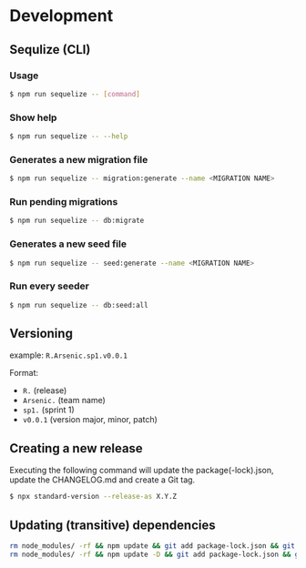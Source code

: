 # Development

## Sequlize (CLI)

### Usage
```sh
$ npm run sequelize -- [command]
```

### Show help
```sh
$ npm run sequelize -- --help
```

### Generates a new migration file
```sh
$ npm run sequelize -- migration:generate --name <MIGRATION NAME>
```

### Run pending migrations
```sh
$ npm run sequelize -- db:migrate
```

### Generates a new seed file
```sh
$ npm run sequelize -- seed:generate --name <MIGRATION NAME>
```

### Run every seeder
```sh
$ npm run sequelize -- db:seed:all
```

## Versioning

example: ```R.Arsenic.sp1.v0.0.1```

Format:
- ```R.``` (release)
- ```Arsenic.``` (team name)
- ```sp1.``` (sprint 1)
- ```v0.0.1``` (version major, minor, patch)

## Creating a new release
Executing the following command will update the package(-lock).json, update the CHANGELOG.md and create a Git tag.
```sh
$ npx standard-version --release-as X.Y.Z
```

## Updating (transitive) dependencies
```sh
rm node_modules/ -rf && npm update && git add package-lock.json && git commit -m "chore(deps): bump transitive dependency versions"
rm node_modules/ -rf && npm update -D && git add package-lock.json && git commit -m "chore(deps-dev): bump transitive dependency versions"
```
